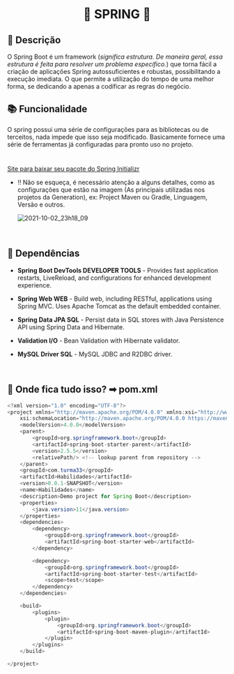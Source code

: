 <h1 align="center">🍃 SPRING 🍃</h1>

## :memo: Descrição
O Spring Boot é um framework (*significa estrutura. De maneira geral, essa estrutura é feita para resolver um problema específico.*) que torna fácil a criação de aplicações Spring autossuficientes e robustas, possibilitando a 
execução imediata. O que permite a utilização do tempo de uma melhor forma, se dedicando a apenas a codificar as regras do negócio.

## :books: Funcionalidade
O spring possui uma série de configurações para as bibliotecas ou de terceitos, nada impede que isso seja modificado. Basicamente fornece uma série de ferramentas já configuradas
para pronto uso no projeto.

<h1></h1>

[Site para baixar seu pacote do Spring Initializr](https://start.spring.io/)

<p>
  
  * ‼ Não se esqueça, é necessário atenção a alguns detalhes, como as configurações que estão na imagem (As principais utilizadas nos projetos da Generation), ex: Project
Maven ou Gradle, Linguagem, Versão e outros. <p>
![2021-10-02_23h18_09](https://user-images.githubusercontent.com/86742652/135737170-9d83db4d-a827-4874-8796-c110b661a5aa.png)
  
  <br>
  
## :wrench: Dependências 
* **Spring Boot DevTools DEVELOPER TOOLS** -
Provides fast application restarts, LiveReload, and configurations for enhanced development experience.
* **Spring Web WEB** -
Build web, including RESTful, applications using Spring MVC. Uses Apache Tomcat as the default embedded container.
* **Spring Data JPA SQL** -
Persist data in SQL stores with Java Persistence API using Spring Data and Hibernate.
* **Validation I/O** -
Bean Validation with Hibernate validator.
* **MySQL Driver SQL** -
MySQL JDBC and R2DBC driver.

    <br>
    
## :rocket: Onde fica tudo isso? ➡ pom.xml

~~~Java
<?xml version="1.0" encoding="UTF-8"?>
<project xmlns="http://maven.apache.org/POM/4.0.0" xmlns:xsi="http://www.w3.org/2001/XMLSchema-instance"
	xsi:schemaLocation="http://maven.apache.org/POM/4.0.0 https://maven.apache.org/xsd/maven-4.0.0.xsd">
	<modelVersion>4.0.0</modelVersion>
	<parent>
		<groupId>org.springframework.boot</groupId>
		<artifactId>spring-boot-starter-parent</artifactId>
		<version>2.5.5</version>
		<relativePath/> <!-- lookup parent from repository -->
	</parent>
	<groupId>com.turma33</groupId>
	<artifactId>Habilidades</artifactId>
	<version>0.0.1-SNAPSHOT</version>
	<name>Habilidades</name>
	<description>Demo project for Spring Boot</description>
	<properties>
		<java.version>11</java.version>
	</properties>
	<dependencies>
		<dependency>
			<groupId>org.springframework.boot</groupId>
			<artifactId>spring-boot-starter-web</artifactId>
		</dependency>

		<dependency>
			<groupId>org.springframework.boot</groupId>
			<artifactId>spring-boot-starter-test</artifactId>
			<scope>test</scope>
		</dependency>
	</dependencies>

	<build>
		<plugins>
			<plugin>
				<groupId>org.springframework.boot</groupId>
				<artifactId>spring-boot-maven-plugin</artifactId>
			</plugin>
		</plugins>
	</build>

</project>
~~~
  
